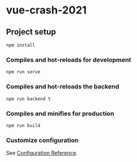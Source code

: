 # vue-crash-2021

## Project setup
```
npm install
```

### Compiles and hot-reloads for development
```
npm run serve
```

### Compiles and hot-reloads the backend
```
npm run backend t
```

### Compiles and minifies for production
```
npm run build
```

### Customize configuration
See [Configuration Reference](https://cli.vuejs.org/config/).
